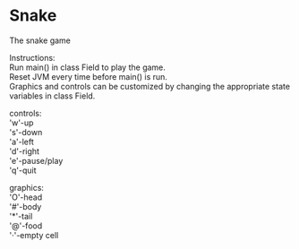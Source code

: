 # Snake
The snake game  
  
Instructions:  
Run main() in class Field to play the game.  
Reset JVM every time before main() is run.  
Graphics and controls can be customized by changing the appropriate state variables in class Field.  
  
controls:  
'w'-up  
's'-down  
'a'-left  
'd'-right  
'e'-pause/play  
'q'-quit  
  
graphics:  
'O'-head  
'#'-body  
'*'-tail  
'@'-food  
'·'-empty cell  



